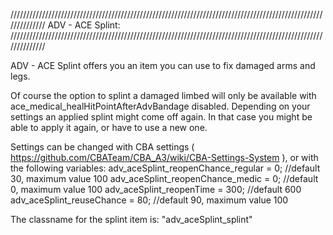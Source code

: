 //////////////////////////////////////////////////////////////////////////////////////////////////////////////
	ADV - ACE Splint:
//////////////////////////////////////////////////////////////////////////////////////////////////////////////

ADV - ACE Splint offers you an item you can use to fix damaged arms and legs.

Of course the option to splint a damaged limbed will only be available with ace_medical_healHitPointAfterAdvBandage disabled.
Depending on your settings an applied splint might come off again. In that case you might be able to apply it again, or have to use a new one. 

Settings can be changed with CBA settings ( https://github.com/CBATeam/CBA_A3/wiki/CBA-Settings-System ), or with the following variables:
adv_aceSplint_reopenChance_regular = 0;	//default 30, maximum value 100
adv_aceSplint_reopenChance_medic = 0;	//default 0, maximum value 100
adv_aceSplint_reopenTime = 300;			//default 600
adv_aceSplint_reuseChance = 80;			//default 90, maximum value 100

The classname for the splint item is:
"adv_aceSplint_splint"